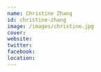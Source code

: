 ```yaml
---
name: Christine Zhang
id: christine-zhang
image: /images/christine.jpg
cover:
website:
twitter: 
facebook:
location: 
---
```

